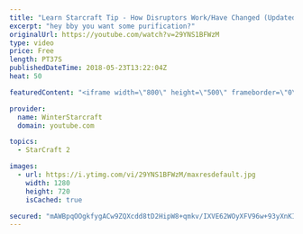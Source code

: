 ```yaml
---
title: "Learn Starcraft Tip - How Disruptors Work/Have Changed (Updated Patch 4.0 2018)"
excerpt: "hey bby you want some purification?"
originalUrl: https://youtube.com/watch?v=29YNS1BFWzM
type: video
price: Free
length: PT37S
publishedDateTime: 2018-05-23T13:22:04Z
heat: 50

featuredContent: "<iframe width=\"800\" height=\"500\" frameborder=\"0\" src=\"https://www.youtube.com/embed/29YNS1BFWzM\" allow=\"accelerometer; autoplay; encrypted-media; gyroscope; picture-in-picture\" allowfullscreen></iframe>"

provider:
  name: WinterStarcraft
  domain: youtube.com

topics:
  - StarCraft 2

images:
  - url: https://i.ytimg.com/vi/29YNS1BFWzM/maxresdefault.jpg
    width: 1280
    height: 720
    isCached: true

secured: "mAWBpqOOgkfygACw9ZQXcdd8tD2HipW8+qmkv/IXVE62WOyXFV96w+93yXnKIuFRi69WMDcw8bdUkbPbYKN0EJtmDPZjceKhF9U9d4Wo5D/PvI7lA7yQDaGTnTwxoV+8UbhsEfhELNQXgREq3Op9zEAg9B6Xqjqq9HHAj0uIhIc+FMMWReZpngxBhpNuT9S4UuRf6cbVwfW9n+RjjRlCPvZ3cX5uw6MChtpjGQK1uHiGRJuiS+9Kvq0shseTBRqQFDOz6bPSyZIcT3k15RrYFcFVLTTqpm/Qfs29Pqw/kUXP2/+kRqvVp9oZexfiZ0blkayIkjTyKEDLTLoRAUkfMPTKxjEMuptiVXiVXNFfFy22jfmvZ3qnusFIWU1opXg6taeV3ALQQEWKAWvoZIeYNUZHWWjGBx8FnUNznqkvEF4=;fETaxRXqPbL1nanQ5h6FtA=="
---
```



